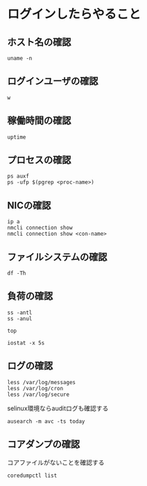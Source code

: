 # ログインしたらやること
## ホスト名の確認
```
uname -n
```
## ログインユーザの確認
```
w
```
## 稼働時間の確認
```
uptime
```
## プロセスの確認
```
ps auxf
ps -ufp $(pgrep <proc-name>)
```
## NICの確認
```
ip a
nmcli connection show
nmcli connection show <con-name>
```
## ファイルシステムの確認
```
df -Th
```
## 負荷の確認
```
ss -antl
ss -anul
```
```
top
```
```
iostat -x 5s
```
## ログの確認
```
less /var/log/messages
less /var/log/cron
less /var/log/secure
```
selinux環境ならauditログも確認する
```
ausearch -m avc -ts today
```
## コアダンプの確認
コアファイルがないことを確認する
```
coredumpctl list
```
